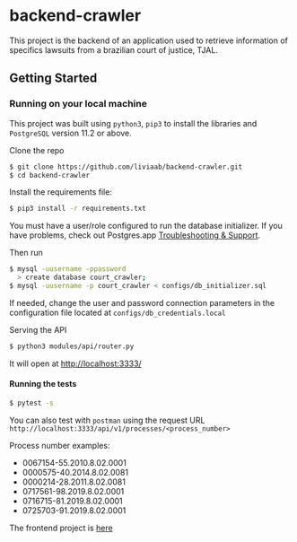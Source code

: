 # backend-crawler

This project is the backend of an application used to retrieve information of specifics lawsuits from a brazilian court of justice, TJAL.


## Getting Started

### Running on your local machine

This project was built using `python3`, `pip3` to install the libraries and `PostgreSQL` version 11.2 or above.

Clone the repo
```sh
$ git clone https://github.com/liviaab/backend-crawler.git
$ cd backend-crawler
```

Install the requirements file:
```sh
$ pip3 install -r requirements.txt
```

You must have a user/role configured to run the database initializer. If you have problems, check out Postgres.app [Troubleshooting & Support](https://postgresapp.com/documentation/troubleshooting.html).

Then run
```sh
$ mysql -uusername -ppassword
  > create database court_crawler;
$ mysql -uusername -p court_crawler < configs/db_initializer.sql
```

If needed, change the user and password connection parameters in the configuration file located at `configs/db_credentials.local`

Serving the API
```sh
$ python3 modules/api/router.py
```

It will open at [http://localhost:3333/](http://localhost:3333/)

#### Running the tests
```sh
$ pytest -s
```

You can also test with `postman` using the request URL `http://localhost:3333/api/v1/processes/<process_number>`

Process number examples:

- 0067154-55.2010.8.02.0001
- 0000575-40.2014.8.02.0081
- 0000214-28.2011.8.02.0081
- 0717561-98.2019.8.02.0001
- 0716715-81.2019.8.02.0001
- 0725703-91.2019.8.02.0001


The frontend project is [here](https://github.com/liviaab/frontend-crawler)
